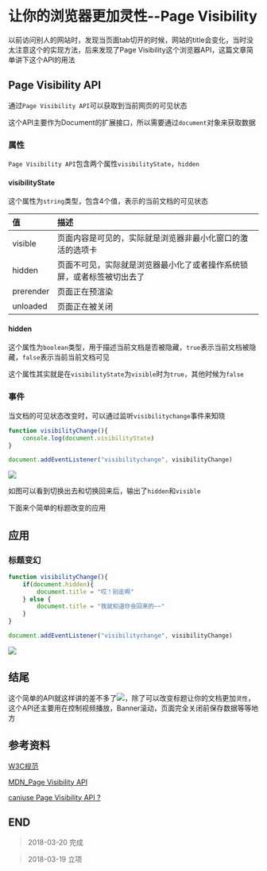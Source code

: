 # 让你的浏览器更加灵性--Page Visibility

以前访问别人的网站时，发现当页面tab切开的时候，网站的title会变化，当时没太注意这个的实现方法，后来发现了Page Visibility这个浏览器API，这篇文章简单讲下这个API的用法

## Page Visibility API

通过`Page Visibility API`可以获取到当前网页的可见状态

这个API主要作为Document的扩展接口，所以需要通过`document`对象来获取数据

### 属性

`Page Visibility API`包含两个属性`visibilityState`，`hidden`

#### visibilityState

这个属性为`string`类型，包含4个值，表示的当前文档的可见状态

|值|描述|
|:---|:---|
|visible|页面内容是可见的，实际就是浏览器非最小化窗口的激活的选项卡|
|hidden|页面不可见，实际就是浏览器最小化了或者操作系统锁屏，或者标签被切出去了
|prerender|页面正在预渲染|
|unloaded|页面正在被关闭|

#### hidden

这个属性为`boolean`类型，用于描述当前文档是否被隐藏，`true`表示当前文档被隐藏，`false`表示当前当前文档可见

这个属性其实就是在`visibilityState`为`visible`时为`true`，其他时候为`false`

### 事件

当文档的可见状态改变时，可以通过监听`visibilitychange`事件来知晓

``` javascript
function visibilityChange(){
    console.log(document.visibilityState)
}

document.addEventListener("visibilitychange", visibilityChange)
```

![](http://blog-cdn.chenxiyuan.fun/18-3-20/55648724.jpg)

如图可以看到切换出去和切换回来后，输出了`hidden`和`visible`

下面来个简单的标题改变的应用

## 应用

### 标题变幻

``` javascript
function visibilityChange(){
    if(document.hidden){
        document.title = "哎！别走啊"
    } else {
        document.title = "我就知道你会回来的~~"
    }
}

document.addEventListener("visibilitychange", visibilityChange)
```

![](http://blog-cdn.chenxiyuan.fun/18-3-20/87430499.jpg)

## 结尾

这个简单的API就这样讲的差不多了![](http://blog-cdn.chenxiyuan.fun/17-9-27/79506665.jpg)，除了可以改变标题让你的文档更加`灵性`，这个API还主要用在控制视频播放，Banner滚动，页面完全关闭前保存数据等等地方

## 参考资料

[W3C规范](https://www.w3.org/TR/page-visibility/)

[MDN_Page Visibility API](https://developer.mozilla.org/zh-CN/docs/Web/API/Page_Visibility_API)

[caniuse Page Visibility API ?](https://caniuse.com/#search=Visibility)

## END

>   2018-03-20    完成

>   2018-03-19    立项